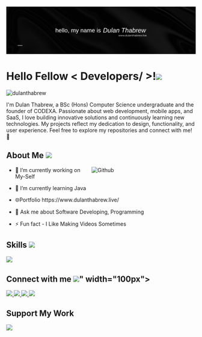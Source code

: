   <p align="center">
    <img width="1000" src="https://github.com/dulanthabrew/dulanthabrew/blob/main/20240118_083551_0000.png?raw=true">
</p>
<h1> Hello Fellow &lt; Developers/ &gt;!<img src="https://raw.githubusercontent.com/MartinHeinz/MartinHeinz/master/wave.gif" width="30px"> </h1>
<p align="center">
</p>
<p></p><p align="left"> <img src="https://komarev.com/ghpvc/?username=dulanthabrew&amp;label=Profile%20views&amp;color=0e75b6&amp;style=flat" alt="dulanthabrew"> </p>

<div size="20px">I'm Dulan Thabrew, a BSc (Hons) Computer Science undergraduate and the founder of CODEXA. Passionate about web development, mobile apps, and SaaS, I love building innovative solutions and continuously learning new technologies. My projects reflect my dedication to design, functionality, and user experience. Feel free to explore my repositories and connect with me! 🚀
</div>
<h2> About Me <img src="https://media0.giphy.com/media/KDDpcKigbfFpnejZs6/giphy.gif?cid=ecf05e47oy6f4zjs8g1qoiystc56cu7r9tb8a1fe76e05oty&amp;rid=giphy.gif" width="100px"></h2>
<img width="55%" align="right" alt="Github" src="https://raw.githubusercontent.com/onimur/.github/master/.resources/git-header.svg">
<ul>
<li>
<p>🔭 I’m currently working on My-Self</p>
</li>
<li>
<p>🌱 I’m currently learning Java</p>
</li>
<li>
<p>🌐Portfolio https://www.dulanthabrew.live/</p>
</li>
<li>
<p>💬 Ask me about Software Developing, Programming</p>
</li>
<li>
<p>⚡ Fun fact - I Like Making Videos Sometimes</p>
</li>
</ul>
<h2> Skills <img src="https://media2.giphy.com/media/QssGEmpkyEOhBCb7e1/giphy.gif?cid=ecf05e47a0n3gi1bfqntqmob8g9aid1oyj2wr3ds3mg700bl&amp;rid=giphy.gif" width="32px"> </h2>

<p align="left">
  <a href="#">
    <img src="https://skillicons.dev/icons?i=git,html,css,bootstrap,js,java,c,kali,react,nextjs,nodejs,php,wordpress&amp;perline=7">
  </a>
</p>

<h2> Connect with me <img src="<i class="fa-solid fa-handshake-angle"></i>" width="100px"> </h2>

<p align="left">
  <a href="https://www.linkedin.com/in/dulanthabrewofficial/">
    <img src="https://skillicons.dev/icons?i=linkedin">
  </a>
  <a href="https://www.instagram.com/dulanthabrew/">
    <img src="https://skillicons.dev/icons?i=instagram">
  </a>
  <a href="https://x.com/dulanthabrew">
    <img src="https://skillicons.dev/icons?i=twitter">
  </a>
  <a href="https://discord.gg/xrzdcTAz">
    <img src="https://skillicons.dev/icons?i=discord">
  </a>
</p>

<h2>Support My Work</h2>
<p align="left">
  <a href="https://buymeacoffee.com/dulanonlinb">
    <img width="200" src="https://camo.githubusercontent.com/b40301c481c09312353f5a611eb6fe82dc806d894701332b38dd5a6095f3586a/68747470733a2f2f63646e2e6b6f2d66692e636f6d2f63646e2f6b6f6669312e706e673f763d33">
  </a>
</p>

<br>
<br>
